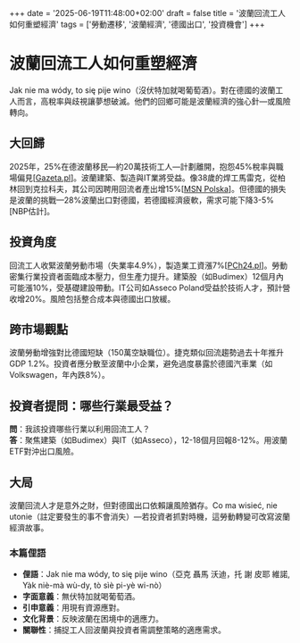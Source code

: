 +++
date = '2025-06-19T11:48:00+02:00'
draft = false
title = '波蘭回流工人如何重塑經濟'
tags = ['勞動遷移', '波蘭經濟', '德國出口', '投資機會']
+++

# 波蘭回流工人如何重塑經濟


Jak nie ma wódy, to się pije wino（沒伏特加就喝葡萄酒）。對在德國的波蘭工人而言，高稅率與歧視讓夢想破滅。他們的回鄉可能是波蘭經濟的強心針—或風險轉向。

## 大回歸
2025年，25%在德波蘭移民—約20萬技術工人—計劃離開，抱怨45%稅率與職場偏見[[Gazeta.pl](https://next.gazeta.pl/next/7,168930,32032940,polski-exodus-z-niemiec-fachowcy-chca-wyjechac-z-kraju-wysokie.html)]。波蘭建築、製造與IT業將受益。像38歲的焊工馬雷克，從柏林回到克拉科夫，其公司因聘用回流者產出增15%[[MSN Polska](https://www.msn.com/pl-pl/wiadomosci/polska/exodus-fachowc%C3%B3w-co-czwarty-imigrant-chce-opu%C5%9Bci%C4%87-niemcy/ar-AA1H0aWU)]。但德國的損失是波蘭的挑戰—28%波蘭出口對德國，若德國經濟疲軟，需求可能下降3-5%[NBP估計]。

## 投資角度
回流工人收緊波蘭勞動市場（失業率4.9%），製造業工資漲7%[[PCh24.pl](https://pch24.pl/niemcy-juz-nie-sa-zarobkowa-ziemia-obiecana-dla-polakow-narzekaja-na-wysokie-podatki-i-dyskryminacje/)]。勞動密集行業投資者面臨成本壓力，但生產力提升。建築股（如Budimex）12個月內可能漲10%，受基礎建設帶動。IT公司如Asseco Poland受益於技術人才，預計營收增20%。風險包括整合成本與德國出口放緩。

## 跨市場觀點
波蘭勞動增強對比德國短缺（150萬空缺職位）。捷克類似回流趨勢過去十年推升GDP 1.2%。投資者應分散至波蘭中小企業，避免過度暴露於德國汽車業（如Volkswagen，年內跌8%）。

## 投資者提問：哪些行業最受益？
**問**：我該投資哪些行業以利用回流工人？  
**答**：聚焦建築（如Budimex）與IT（如Asseco），12-18個月回報8-12%。用波蘭ETF對沖出口風險。

## 大局
波蘭回流人才是意外之財，但對德國出口依賴讓風險猶存。Co ma wisieć, nie utonie（註定要發生的事不會消失）—若投資者抓對時機，這勞動轉變可改寫波蘭經濟故事。

### 本篇俚語
- **俚語**：Jak nie ma wódy, to się pije wino（亞克 聶馬 沃迪，托 謝 皮耶 維諾, Yàk niè-mà wù-dy, tò sìè pi-yè wi-nò）  
- **字面意義**：無伏特加就喝葡萄酒。  
- **引申意義**：用現有資源應對。  
- **文化背景**：反映波蘭在困境中的適應力。  
- **關聯性**：捕捉工人回波蘭與投資者需調整策略的適應需求。
